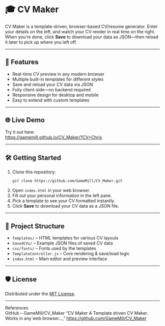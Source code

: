 
# 🎓 CV Maker

CV Maker is a template-driven, browser-based CV/resume generator. Enter your details on the left, and watch your CV render in real time on the right. When you’re done, click **Save** to download your data as JSON—then reload it later to pick up where you left off.

---

## 🚀 Features

- Real-time CV preview in any modern browser  
- Multiple built-in templates for different styles  
- Save and reload your CV data via JSON  
- Fully client-side—no backend required  
- Responsive design for desktop and mobile  
- Easy to extend with custom templates  

---

## 🌐 Live Demo

Try it out here:  
https://gamemill.github.io/CV_Maker/?CV=Chris

---

## 🛠️ Getting Started

1. Clone this repository:  
   ```bash
   git clone https://github.com/GameMill/CV_Maker.git
   ```
2. Open `index.html` in your web browser.  
3. Fill out your personal information in the left pane.  
4. Pick a template to see your CV formatted instantly.  
5. Click **Save** to download your CV data as a JSON file.

---

## 📁 Project Structure

- `Templates/` – HTML templates for various CV layouts  
- `SavedCVs/` – Example JSON files of saved CV data  
- `css/fonts/` – Fonts used by the templates  
- `TemplateController.js` – Core rendering & save/load logic  
- `index.html` – Main editor and preview interface  

---

## 🛡️ License

Distributed under the [MIT License](LICENSE).  

---

References  
 GitHub – GameMill/CV_Maker “CV Maker A Template driven CV Maker. Works in any web browser…,” https://github.com/GameMill/CV_Maker  
```
